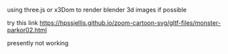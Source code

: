 using three.js or x3Dom to render blender 3d images if possible


try this link  https://hpssjellis.github.io/zoom-cartoon-svg/gltf-files/monster-parkor02.html


presently not working

